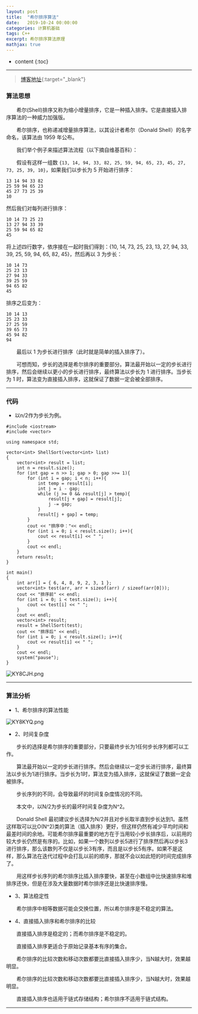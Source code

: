 ```yaml
---
layout: post
title:  "希尔排序算法"
date:   2019-10-24 00:00:00
categories: 计算机基础
tags: C++
excerpt: 希尔排序算法原理
mathjax: true
---
```

* content
{:toc}
---


> [博客地址](https://dufaxing.com){:target="_blank"}


### 算法思想

&emsp;&emsp;希尔(Shell)排序又称为缩小增量排序，它是一种插入排序。它是直接插入排序算法的一种威力加强版。

&emsp;&emsp;希尔排序，也称递减增量排序算法，以其设计者希尔（Donald Shell）的名字命名，该算法由 1959 年公布。

&emsp;&emsp;我们举个例子来描述算法流程（以下摘自维基百科）：

&emsp;&emsp;假设有这样一组数 `{13, 14, 94, 33, 82, 25, 59, 94, 65, 23, 45, 27, 73, 25, 39, 10}`，如果我们以步长为 5 开始进行排序：


```
13 14 94 33 82
25 59 94 65 23
45 27 73 25 39
10
```

然后我们对每列进行排序：

```
10 14 73 25 23
13 27 94 33 39
25 59 94 65 82
45
```

将上述四行数字，依序接在一起时我们得到：{10, 14, 73, 25, 23, 13, 27, 94, 33, 39, 25, 59, 94, 65, 82, 45}，然后再以 3 为步长：


```
10 14 73
25 23 13
27 94 33
39 25 59
94 65 82
45
```

排序之后变为：

```
10 14 13
25 23 33
27 25 59
39 65 73
45 94 82
94
```

&emsp;&emsp;最后以 1 为步长进行排序（此时就是简单的插入排序了）。

&emsp;&emsp;可想而知，步长的选择是希尔排序的重要部分。算法最开始以一定的步长进行排序，然后会继续以更小的步长进行排序，最终算法以步长为 1 进行排序。当步长为 1 时，算法变为直接插入排序，这就保证了数据一定会被全部排序。


---

### 代码

- 以n/2作为步长为例。

```
#include <iostream>
#include <vector>

using namespace std;

vector<int> ShellSort(vector<int> list)
{
    vector<int> result = list;
    int n = result.size();
    for (int gap = n >> 1; gap > 0; gap >>= 1){
        for (int i = gap; i < n; i++){
            int temp = result[i];
            int j = i - gap;
            while (j >= 0 && result[j] > temp){
                result[j + gap] = result[j];
                j -= gap;
            }
            result[j + gap] = temp;
        }
        cout << "排序中："<< endl;
        for (int i = 0; i < result.size(); i++){
            cout << result[i] << " ";
        }
        cout << endl;
    }
    return result;
}

int main()
{
    int arr[] = { 6, 4, 8, 9, 2, 3, 1 };
    vector<int> test(arr, arr + sizeof(arr) / sizeof(arr[0]));
    cout << "排序前" << endl;
    for (int i = 0; i < test.size(); i++){
        cout << test[i] << " ";
    }
    cout << endl;
    vector<int> result;
    result = ShellSort(test);
    cout << "排序后" << endl;
    for (int i = 0; i < result.size(); i++){
        cout << result[i] << " ";
    }
    cout << endl;
    system("pause");
}
```

![KY8CJH.png](https://s2.ax1x.com/2019/10/23/KY8CJH.png)


---

### 算法分析


- 1、希尔排序的算法性能

![KY8KYQ.png](https://s2.ax1x.com/2019/10/23/KY8KYQ.png)

- 2、时间复杂度

&emsp;&emsp;步长的选择是希尔排序的重要部分，只要最终步长为1任何步长序列都可以工作。


&emsp;&emsp;算法最开始以一定的步长进行排序。然后会继续以一定步长进行排序，最终算法以步长为1进行排序。当步长为1时，算法变为插入排序，这就保证了数据一定会被排序。

&emsp;&emsp;步长序列的不同，会导致最坏的时间复杂度情况的不同。

&emsp;&emsp;本文中，以N/2为步长的最坏时间复杂度为N^2。

&emsp;&emsp;Donald Shell 最初建议步长选择为N/2并且对步长取半直到步长达到1。虽然这样取可以比O(N^2)类的算法（插入排序）更好，但这样仍然有减少平均时间和最差时间的余地。可能希尔排序最重要的地方在于当用较小步长排序后，以前用的较大步长仍然是有序的。比如，如果一个数列以步长5进行了排序然后再以步长3进行排序，那么该数列不仅是以步长3有序，而且是以步长5有序。如果不是这样，那么算法在迭代过程中会打乱以前的顺序，那就不会以如此短的时间完成排序了。

&emsp;&emsp;用这样步长序列的希尔排序比插入排序要快，甚至在小数组中比快速排序和堆排序还快，但是在涉及大量数据时希尔排序还是比快速排序慢。

- 3、算法稳定性

&emsp;&emsp;希尔排序中相等数据可能会交换位置，所以希尔排序是不稳定的算法。

- 4、直接插入排序和希尔排序的比较

&emsp;&emsp;直接插入排序是稳定的；而希尔排序是不稳定的。

&emsp;&emsp;直接插入排序更适合于原始记录基本有序的集合。

&emsp;&emsp;希尔排序的比较次数和移动次数都要比直接插入排序少，当N越大时，效果越明显。  

&emsp;&emsp;希尔排序的比较次数和移动次数都要比直接插入排序少，当N越大时，效果越明显。  

&emsp;&emsp;直接插入排序也适用于链式存储结构；希尔排序不适用于链式结构。


---
